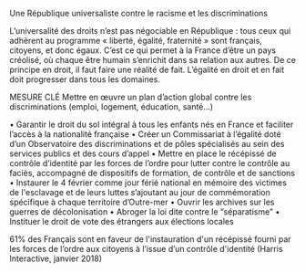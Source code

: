 Une République universaliste contre le racisme et les discriminations

L’universalité des droits n’est pas négociable en République : tous ceux qui adhèrent au programme « liberté, égalité, fraternité » sont français, citoyens, et donc égaux. C’est ce qui permet à la France d’être un pays créolisé, où chaque être humain s’enrichit dans sa relation aux autres. De ce principe en droit, il faut faire une réalité de fait. L’égalité en droit et en fait doit progresser dans tous les domaines.

MESURE CLÉ
Mettre en œuvre un plan d’action global contre les discriminations (emploi, logement, éducation, santé…)

• Garantir le droit du sol intégral à tous les enfants nés en France et faciliter l’accès à la nationalité française
• Créer un Commissariat à l’égalité doté d’un Observatoire des discriminations et de pôles spécialisés au sein des services publics et des cours d’appel
• Mettre en place le récépissé de contrôle d’identité par les forces de l’ordre pour lutter contre le contrôle au faciès, accompagné de dispositifs de formation, de contrôle et de sanctions
• Instaurer le 4 février comme jour férié national en mémoire des victimes de l'esclavage et de leurs luttes s’ajoutant au jour de commémoration spécifique à chaque territoire d’Outre-mer
• Ouvrir les archives sur les guerres de décolonisation
• Abroger la loi dite contre le “séparatisme”
• Instituer le droit de vote des étrangers aux élections locales

61% des Français sont en faveur de l'instauration d'un récépissé fourni par les forces de l’ordre aux citoyens à l’issue d’un contrôle d'identité (Harris Interactive, janvier 2018)